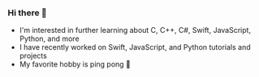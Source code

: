 ### Hi there 👋

<!--
**mrmitc01/mrmitc01** is a ✨ _special_ ✨ repository because its `README.md` (this file) appears on your GitHub profile.

Here are some ideas to get you started:

- 🔭 I’m currently working on ...
- 🌱 I’m currently learning ...
- 👯 I’m looking to collaborate on ...
- 🤔 I’m looking for help with ...
- 💬 Ask me about ...
- 📫 How to reach me: ...
- 😄 Pronouns: ...
- ⚡ Fun fact: ...
-->

- I'm interested in further learning about C, C++, C#, Swift, JavaScript, Python, and more
- I have recently worked on Swift, JavaScript, and Python tutorials and projects
- My favorite hobby is ping pong 🏓
